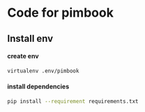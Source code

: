 # Code for pimbook

## Install env

#### create env
```bash
virtualenv .env/pimbook
```

#### install dependencies

```bash
pip install --requirement requirements.txt
```
